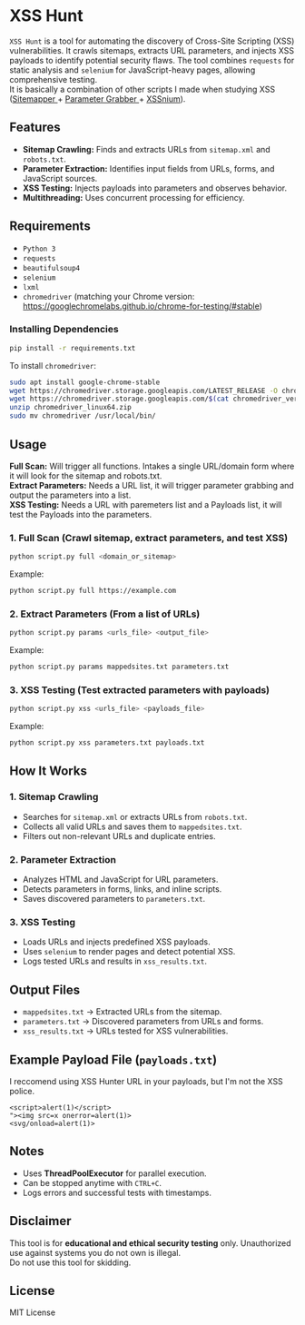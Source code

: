 # XSS Hunt

`XSS Hunt` is a tool for automating the discovery of Cross-Site Scripting (XSS) vulnerabilities. It crawls sitemaps, extracts URL parameters, and injects XSS payloads to identify potential security flaws. The tool combines `requests` for static analysis and `selenium` for JavaScript-heavy pages, allowing comprehensive testing. <br>
It is basically a combination of other scripts I made when studying XSS (<a href="https://github.com/shootweb/Sitemapper">Sitemapper </a>+ <a href="https://github.com/shootweb/Parameter-grabber">Parameter Grabber </a>+ <a href="https://github.com/shootweb/XSSnium">XSSnium</a>).

## Features
- **Sitemap Crawling:** Finds and extracts URLs from `sitemap.xml` and `robots.txt`.
- **Parameter Extraction:** Identifies input fields from URLs, forms, and JavaScript sources.
- **XSS Testing:** Injects payloads into parameters and observes behavior.
- **Multithreading:** Uses concurrent processing for efficiency.

## Requirements
- `Python 3`
- `requests`
- `beautifulsoup4`
- `selenium`
- `lxml`
- `chromedriver` (matching your Chrome version: https://googlechromelabs.github.io/chrome-for-testing/#stable)

### Installing Dependencies
```bash
pip install -r requirements.txt
```
To install `chromedriver`:
```bash
sudo apt install google-chrome-stable
wget https://chromedriver.storage.googleapis.com/LATEST_RELEASE -O chromedriver_version.txt
wget https://chromedriver.storage.googleapis.com/$(cat chromedriver_version.txt)/chromedriver_linux64.zip
unzip chromedriver_linux64.zip
sudo mv chromedriver /usr/local/bin/
```

## Usage
**Full Scan:** Will trigger all functions. Intakes a single URL/domain form where it will look for the sitemap and robots.txt.
<br>
**Extract Parameters:** Needs a URL list, it will trigger parameter grabbing and output the parameters into a list.
<br>
**XSS Testing:** Needs a URL with paremeters list and a Payloads list, it will test the Payloads into the parameters.
<br>
### 1. **Full Scan** (Crawl sitemap, extract parameters, and test XSS)
```bash
python script.py full <domain_or_sitemap>
```
Example:
```bash
python script.py full https://example.com
```

### 2. **Extract Parameters** (From a list of URLs)
```bash
python script.py params <urls_file> <output_file>
```
Example:
```bash
python script.py params mappedsites.txt parameters.txt
```

### 3. **XSS Testing** (Test extracted parameters with payloads)
```bash
python script.py xss <urls_file> <payloads_file>
```
Example:
```bash
python script.py xss parameters.txt payloads.txt
```

## How It Works
### **1. Sitemap Crawling**
- Searches for `sitemap.xml` or extracts URLs from `robots.txt`.
- Collects all valid URLs and saves them to `mappedsites.txt`.
- Filters out non-relevant URLs and duplicate entries.

### **2. Parameter Extraction**
- Analyzes HTML and JavaScript for URL parameters.
- Detects parameters in forms, links, and inline scripts.
- Saves discovered parameters to `parameters.txt`.

### **3. XSS Testing**
- Loads URLs and injects predefined XSS payloads.
- Uses `selenium` to render pages and detect potential XSS.
- Logs tested URLs and results in `xss_results.txt`.

## Output Files
- `mappedsites.txt` → Extracted URLs from the sitemap.
- `parameters.txt` → Discovered parameters from URLs and forms.
- `xss_results.txt` → URLs tested for XSS vulnerabilities.

## Example Payload File (`payloads.txt`)
I reccomend using XSS Hunter URL in your payloads, but I'm not the XSS police.
```
<script>alert(1)</script>
"><img src=x onerror=alert(1)>
<svg/onload=alert(1)>
```

## Notes
- Uses **ThreadPoolExecutor** for parallel execution.
- Can be stopped anytime with `CTRL+C`.
- Logs errors and successful tests with timestamps.

## Disclaimer
This tool is for **educational and ethical security testing** only. Unauthorized use against systems you do not own is illegal.
<br>
Do not use this tool for skidding.

## License
MIT License
